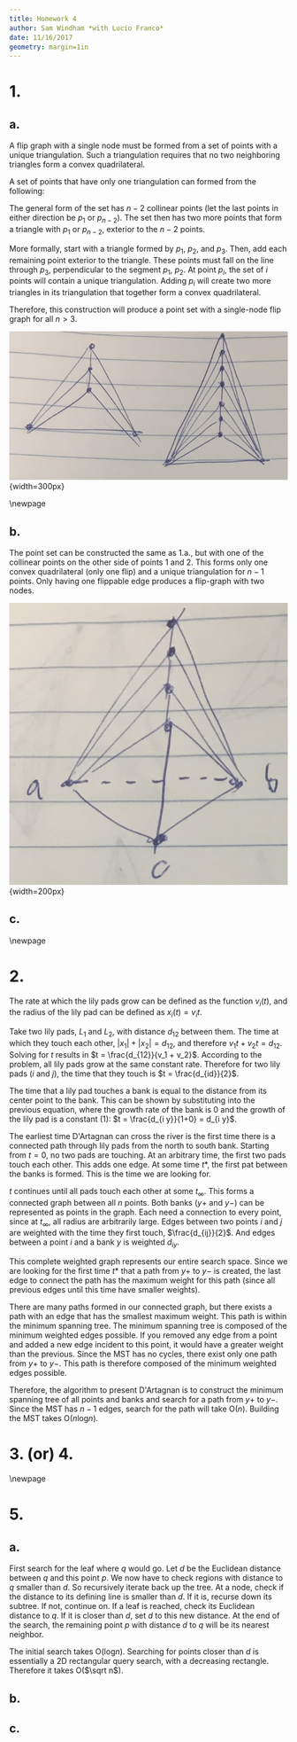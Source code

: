 ```yaml
---
title: Homework 4
author: Sam Windham *with Lucio Franco*
date: 11/16/2017
geometry: margin=1in
---
```


# 1.
## a.

A flip graph with a single node must be formed from a set of points with a unique triangulation.
Such a triangulation requires that no two neighboring triangles form a convex quadrilateral.

A set of points that have only one triangulation can formed from the following:

The general form of the set has $n-2$ collinear points (let the last points in either direction be $p_1$ or $p_{n-2}$). The set then has  two more points that form a triangle with $p_1$ or $p_{n-2}$, exterior to the $n-2$ points. 

More formally, start  with a triangle formed by $p_1$, $p_2$, and $p_3$. Then, add each remaining point exterior to the triangle. These points must fall on the line through $p_3$, perpendicular to the segment $p_1$, $p_2$.
At point $p_i$, the set of $i$ points will contain a unique triangulation. Adding $p_i$ will create two more triangles in its triangulation that together form a convex quadrilateral. 

Therefore, this construction will produce a point set with a single-node flip graph for all $n>3$.

![Two examples - unique triangulation for each](img/1.a.png){width=300px}

\newpage
## b.

The point set can be constructed the same as 1.a., but with one of the collinear points on the other side of points $1$ and $2$. This forms only one convex quadrilateral (only one flip) and a unique triangulation for $n-1$ points. Only having one flippable edge produces a flip-graph with two nodes.

![Example of altering the solution from 1.a.](img/1.b.png){width=200px}


## c.


\newpage
# 2.

The rate at which the lily pads grow can be defined as the function $v_i(t)$, and the radius of the lily pad can be defined as $x_i(t) = v_i t$. 

Take two lily pads, $L_1$ and $L_2$, with distance $d_{1 2}$ between them. 
The time at which they touch each other, $|x_1|+|x_2| = d_{1 2}$, and therefore 
$v_1 t + v_2 t = d_{1 2}$. Solving for $t$ results in $t = \frac{d_{12}}{v_1 + v_2}$.
According to the problem, all lily pads grow at the same constant rate. Therefore for two lily pads ($i$ and $j$), the time that they touch is $t = \frac{d_{id}}{2}$. 

The time that a lily pad touches a bank is equal to the distance from its center point to the bank. This can be shown by substituting into the previous equation, where the growth rate of the bank is $0$ and the growth of the lily pad is a constant ($1$): $t = \frac{d_{i y}}{1+0} = d_{i y}$.

The earliest time D'Artagnan can cross the river is the first time there is a connected path through lily pads from the north to south bank. Starting from $t = 0$, no two pads are touching. At an arbitrary time, the first two pads touch each other. This adds one edge. At some time $t*$, the first pat between the banks is formed. This is the time we are looking for.

$t$ continues until all pads touch each other at some $t_{\infty}$. This forms a connected graph between all $n$ points. Both banks ($y+$ and $y-$) can be represented as points in the graph. Each need a connection to every point, since at $t_{\infty}$, all radius are arbitrarily large. Edges between two points $i$ and $j$ are weighted with the time they first touch, $\frac{d_{ij}}{2}$. And edges between a point $i$ and a bank $y$ is weighted $d_{i y}$.

This complete weighted graph represents our entire search space. Since we are looking for the first time $t*$ that a path from $y+$ to $y-$ is created, the last edge to connect the path has the maximum weight for this path (since all previous edges until this time have smaller weights).

There are many paths formed in our connected graph, but there exists a path with an edge that has the smallest maximum weight. This path is within the minimum spanning tree. The minimum spanning tree is composed of the minimum weighted edges possible. If you removed any edge from a point and added a new edge incident to this point, it would have a greater weight than the previous. Since the MST has no cycles, there exist only one path from $y+$ to $y-$. This path is therefore composed of the minimum weighted edges possible.

Therefore, the algorithm to present D'Artagnan is to construct the minimum spanning tree of all points and banks and search for a path from $y+$ to $y-$. Since the MST has $n-1$ edges, search for the path will take O($n$). Building the MST takes O($n$log$n$).




# 3. (or) 4.


\newpage
# 5.
## a.

First search for the leaf where $q$ would go. Let $d$ be the Euclidean distance between $q$ and this point $p$. We now have to check regions with distance to $q$ smaller than $d$. So recursively iterate back up the tree. At a node, check if the distance to its defining line is smaller than $d$. If it is, recurse down its subtree. If not, continue on. If a leaf is reached, check its Euclidean distance to $q$. If it is closer than $d$, set $d$ to this new distance. At the end of the search, the remaining point $p$ with distance $d$ to $q$ will be its nearest neighbor.

The initial search takes O(log$n$). Searching for points closer than $d$ is essentially a 2D rectangular query search, with a decreasing rectangle. Therefore it takes O($\sqrt n$).


## b.



## c.



